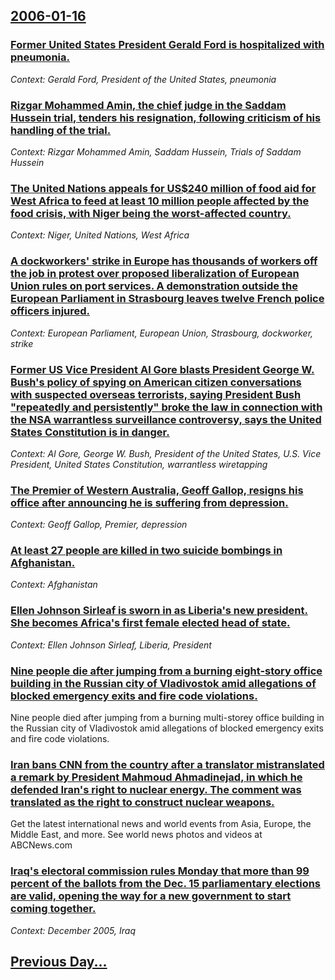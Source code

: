 ## [2006-01-16](/news/2006/01/16/index.md)

### [ Former United States President Gerald Ford is hospitalized with pneumonia. ](/news/2006/01/16/former-united-states-president-gerald-ford-is-hospitalized-with-pneumonia.md)
_Context: Gerald Ford, President of the United States, pneumonia_

### [ Rizgar Mohammed Amin, the chief judge in the Saddam Hussein trial, tenders his resignation, following criticism of his handling of the trial. ](/news/2006/01/16/rizgar-mohammed-amin-the-chief-judge-in-the-saddam-hussein-trial-tenders-his-resignation-following-criticism-of-his-handling-of-the-tria.md)
_Context: Rizgar Mohammed Amin, Saddam Hussein, Trials of Saddam Hussein_

### [ The United Nations appeals for US$240 million of food aid for West Africa to feed at least 10 million people affected by the food crisis, with Niger being the worst-affected country. ](/news/2006/01/16/the-united-nations-appeals-for-us-240-million-of-food-aid-for-west-africa-to-feed-at-least-10-million-people-affected-by-the-food-crisis-w.md)
_Context: Niger, United Nations, West Africa_

### [ A dockworkers' strike in Europe has thousands of workers off the job in protest over proposed liberalization of European Union rules on port services. A demonstration outside the European Parliament in Strasbourg leaves twelve French police officers injured. ](/news/2006/01/16/a-dockworkers-strike-in-europe-has-thousands-of-workers-off-the-job-in-protest-over-proposed-liberalization-of-european-union-rules-on-por.md)
_Context: European Parliament, European Union, Strasbourg, dockworker, strike_

### [ Former US Vice President Al Gore blasts President George W. Bush's policy of spying on American citizen conversations with suspected overseas terrorists, saying President Bush "repeatedly and persistently" broke the law in connection with the NSA warrantless surveillance controversy, says the United States Constitution is in danger. ](/news/2006/01/16/former-us-vice-president-al-gore-blasts-president-george-w-bush-s-policy-of-spying-on-american-citizen-conversations-with-suspected-overse.md)
_Context: Al Gore, George W. Bush, President of the United States, U.S. Vice President, United States Constitution, warrantless wiretapping_

### [ The Premier of Western Australia, Geoff Gallop, resigns his office after announcing he is suffering from depression. ](/news/2006/01/16/the-premier-of-western-australia-geoff-gallop-resigns-his-office-after-announcing-he-is-suffering-from-depression.md)
_Context: Geoff Gallop, Premier, depression_

### [ At least 27 people are killed in two suicide bombings in Afghanistan. ](/news/2006/01/16/at-least-27-people-are-killed-in-two-suicide-bombings-in-afghanistan.md)
_Context: Afghanistan_

### [ Ellen Johnson Sirleaf is sworn in as Liberia's new president. She becomes Africa's first female elected head of state. ](/news/2006/01/16/ellen-johnson-sirleaf-is-sworn-in-as-liberia-s-new-president-she-becomes-africa-s-first-female-elected-head-of-state.md)
_Context: Ellen Johnson Sirleaf, Liberia, President_

### [ Nine people die after jumping from a burning eight-story office building in the Russian city of Vladivostok amid allegations of blocked emergency exits and fire code violations. ](/news/2006/01/16/nine-people-die-after-jumping-from-a-burning-eight-story-office-building-in-the-russian-city-of-vladivostok-amid-allegations-of-blocked-eme.md)
Nine people died after jumping from a burning multi-storey office building in the Russian city of Vladivostok amid allegations of blocked emergency exits and fire code violations.

### [ Iran bans CNN from the country after a translator mistranslated a remark by President Mahmoud Ahmadinejad, in which he defended Iran's right to nuclear energy. The comment was translated as the right to construct nuclear weapons. ](/news/2006/01/16/iran-bans-cnn-from-the-country-after-a-translator-mistranslated-a-remark-by-president-mahmoud-ahmadinejad-in-which-he-defended-iran-s-righ.md)
Get the latest international news and world events from Asia, Europe, the Middle East, and more. See world news photos and videos at ABCNews.com

### [ Iraq's electoral commission rules Monday that more than 99 percent of the ballots from the Dec. 15 parliamentary elections are valid, opening the way for a new government to start coming together. ](/news/2006/01/16/iraq-s-electoral-commission-rules-monday-that-more-than-99-percent-of-the-ballots-from-the-dec-15-parliamentary-elections-are-valid-openi.md)
_Context: December 2005, Iraq_

## [Previous Day...](/news/2006/01/15/index.md)

